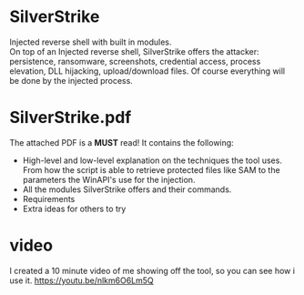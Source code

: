 # SilverStrike
Injected reverse shell with built in modules.\
On top of an Injected reverse shell, SilverStrike offers the attacker: persistence, ransomware, screenshots, credential access, process elevation, DLL hijacking, upload/download files. Of course everything will be done by the injected process.


# SilverStrike.pdf
The attached PDF is a **MUST** read!
It contains the following:
* High-level and low-level explanation on the techniques the tool uses. From how the script is able to retrieve protected files like SAM to the parameters the WinAPI's use for the injection.
* All the modules SilverStrike offers and their commands.
* Requirements 
* Extra ideas for others to try


# video
I created a 10 minute video of me showing off the tool, so you can see how i use it.
https://youtu.be/nlkm6O6Lm5Q

